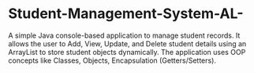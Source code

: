 # Student-Management-System-AL-
A simple Java console-based application to manage student records. It allows the user to Add, View, Update, and Delete student details using an ArrayList to store student objects dynamically. The application uses OOP concepts like Classes, Objects, Encapsulation (Getters/Setters).
